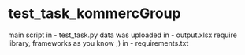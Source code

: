 # test_task_kommercGroup

main script in - test_task.py
data was uploaded in - output.xlsx
require library, frameworks as you know ;) in - requirements.txt
